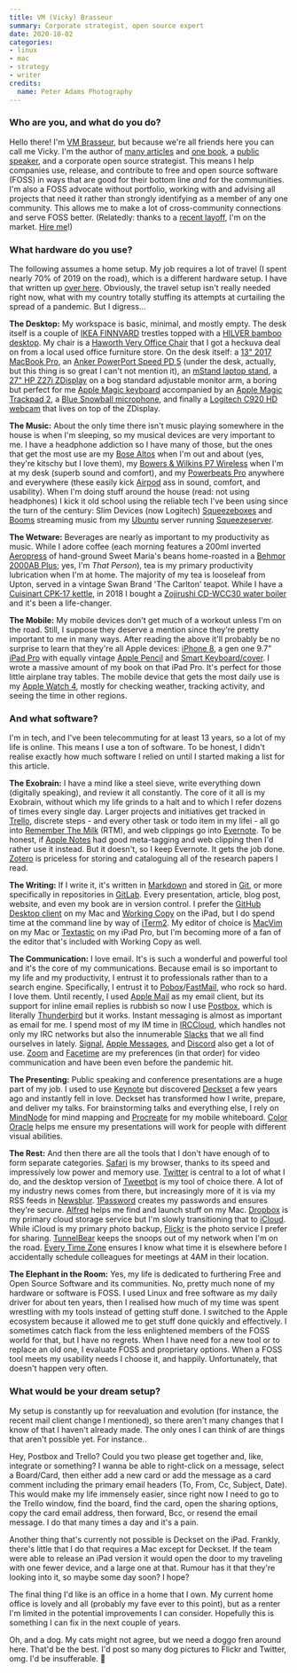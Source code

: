 ```yaml
---
title: VM (Vicky) Brasseur
summary: Corporate strategist, open source expert 
date: 2020-10-02
categories:
- linux
- mac
- strategy
- writer
credits:
  name: Peter Adams Photography
---
```


### Who are you, and what do you do?

Hello there! I'm [VM Brasseur](https://www.vmbrasseur.com/ "Vicky's website."), but because we're all friends here you can call me Vicky. I'm the author of [many articles](https://www.vmbrasseur.com/publications-interviews/ "Vicky's published articles.") and [one book](https://pragprog.com/titles/vbopens/forge-your-future-with-open-source/ "Vicky's book about open source."), a [public speaker](https://www.vmbrasseur.com/presentations/ "Vicky's presentations."), and a corporate open source strategist. This means I help companies use, release, and contribute to free and open source software (FOSS) in ways that are good for their bottom line _and_ for the communities. I'm also a FOSS advocate without portfolio, working with and advising all projects that need it rather than strongly identifying as a member of any one community. This allows me to make a lot of cross-community connections and serve FOSS better. (Relatedly: thanks to a [recent layoff](https://anonymoushash.vmbrasseur.com/2020/06/01/farewell-juniper "Vicky's post about being laid off from Juniper Networks."), I'm on the market. [Hire me](https://vmbrasseur.com/resume.pd "Vicky's resume.")!)

### What hardware do you use?

The following assumes a home setup. My job requires a lot of travel (I spent nearly 70% of 2019 on the road), which is a different hardware setup. I have that written up [over here](https://anonymoushash.vmbrasseur.com/2019/11/25/my-travel-habits/ "Vicky's post about travel habits."). Obviously, the travel setup isn't really needed right now, what with my country totally stuffing its attempts at curtailing the spread of a pandemic. But I digress…

**The Desktop:** My workspace is basic, minimal, and mostly empty. The desk itself is a couple of [IKEA FINNVARD][finnvard] trestles topped with a [HILVER bamboo desktop][hilver]. My chair is a [Haworth Very Office Chair][very] that I got a heckuva deal on from a local used office furniture store. On the desk itself: a [13" 2017 MacBook Pro][macbook-pro], an [Anker PowerPort Speed PD 5][powerport-speed-pd-5] (under the desk, actually, but this thing is so great I can't not mention it), an [mStand laptop stand][mstand], a [27" HP Z27i ZDisplay][z27i] on a bog standard adjustable monitor arm, a boring but perfect for me [Apple Magic keyboard][magic-keyboard] accompanied by an [Apple Magic Trackpad 2][magic-trackpad-2], a [Blue Snowball microphone][snowball], and finally a [Logitech C920 HD webcam][c920] that lives on top of the ZDisplay.

**The Music:** About the only time there isn't music playing somewhere in the house is when I'm sleeping, so my musical devices are very important to me. I have a headphone addiction so I have many of those, but the ones that get the most use are my [Bose Altos][alto] when I'm out and about (yes, they're kitschy but I love them), my [Bowers & Wilkins P7 Wireless][p7-wireless] when I'm at my desk (superb sound and comfort), and my [Powerbeats Pro][powerbeats-pro] anywhere and everywhere (these easily kick [Airpod][airpods] ass in sound, comfort, and usability). When I'm doing stuff around the house (read: not using headphones) I kick it old school using the reliable tech I've been using since the turn of the century: Slim Devices (now Logitech) [Squeezeboxes][squeezebox] and [Booms][squeezebox-boom] streaming music from my [Ubuntu][] server running [Squeezeserver][squeezebox-server].

**The Wetware:** Beverages are nearly as important to my productivity as music. While I adore coffee (each morning features a 200ml inverted [Aeropress][] of hand-ground Sweet Maria's beans home-roasted in a [Behmor 2000AB Plus][2000ab-plus]; yes, I'm _That Person_), tea is my primary productivity lubrication when I'm at home. The majority of my tea is looseleaf from Upton, served in a vintage Swan Brand 'The Carlton' teapot. While I have a [Cuisinart CPK-17 kettle][cpk-17], in 2018 I bought a [Zojirushi CD-WCC30 water boiler][cd-wcc30] and it's been a life-changer.

**The Mobile:** My mobile devices don't get much of a workout unless I'm on the road. Still, I suppose they deserve a mention since they're pretty important to me in many ways. After reading the above it'll probably be no surprise to learn that they're all Apple devices: [iPhone 8][iphone-8], a gen one 9.7" [iPad Pro][ipad-pro] with equally vintage [Apple Pencil][pencil] and [Smart Keyboard/cover][smart-keyboard]. I wrote a massive amount of my book on that iPad Pro. It's perfect for those little airplane tray tables. The mobile device that gets the most daily use is my [Apple Watch 4][apple-watch-series-4], mostly for checking weather, tracking activity, and seeing the time in other regions.

### And what software?

I'm in tech, and I've been telecommuting for at least 13 years, so a lot of my life is online. This means I use a ton of software. To be honest, I didn't realise exactly how much software I relied on until I started making a list for this article.

**The Exobrain:** I have a mind like a steel sieve, write everything down (digitally speaking), and review it all constantly. The core of it all is my Exobrain, without which my life grinds to a halt and to which I refer dozens of times every single day. Larger projects and initiatives get tracked in [Trello][], discrete steps - and every other task or todo item in my lifei - all go into [Remember The Milk][remember-the-milk] (RTM), and web clippings go into [Evernote][]. To be honest, if [Apple Notes][notes] had good meta-tagging and web clipping then I'd rather use it instead. But it doesn't, so I keep Evernote. It gets the job done. [Zotero][] is priceless for storing and cataloguing all of the research papers I read.

**The Writing:** If I write it, it's written in [Markdown][] and stored in [Git][], or more specifically in repositories in [GitLab][]. Every presentation, article, blog post, website, and even my book are in version control. I prefer the [GitHub Desktop client][github-desktop] on my Mac and [Working Copy][working-copy-ios] on the iPad, but I do spend time at the command line by way of [iTerm2][]. My editor of choice is [MacVim][] on my Mac or [Textastic][textastic-ios] on my iPad Pro, but I'm becoming more of a fan of the editor that's included with Working Copy as well.

**The Communication:** I love email. It's is such a wonderful and powerful tool and it's the core of my communications. Because email is so important to my life and my productivity, I entrust it to professionals rather than to a search engine. Specifically, I entrust it to [Pobox][]/[FastMail][], who rock so hard. I love them. Until recently, I used [Apple Mail][mail] as my email client, but its support for inline email replies is rubbish so now I use [Postbox][], which is literally [Thunderbird][] but it works. Instant messaging is almost as important as email for me. I spend most of my IM time in [IRCCloud][], which handles not only my IRC networks but also the innumerable [Slacks][slack] that we all find ourselves in lately. [Signal][], [Apple Messages][messages], and [Discord][] also get a lot of use. [Zoom][] and [Facetime][] are my preferences (in that order) for video communication and have been even before the pandemic hit.

**The Presenting:** Public speaking and conference presentations are a huge part of my job. I used to use [Keynote][] but discovered [Deckset][] a few years ago and instantly fell in love. Deckset has transformed how I write, prepare, and deliver my talks. For brainstorming talks and everything else, I rely on [MindNode][mindnode-ios] for mind mapping and [Procreate][procreate-ios] for my mobile whiteboard. [Color Oracle][color-oracle] helps me ensure my presentations will work for people with different visual abilities.

**The Rest:** And then there are all the tools that I don't have enough of to form separate categories. [Safari][] is my browser, thanks to its speed and impressively low power and memory use. [Twitter](https://twitter.com/vmbrasseur "Vicky's Twitter account.") is central to a lot of what I do, and the desktop version of [Tweetbot][] is my tool of choice there. A lot of my industry news comes from there, but increasingly more of it is via my RSS feeds in [Newsblur][]. [1Password][] creates my passwords and ensures they're secure. [Alfred][] helps me find and launch stuff on my Mac. [Dropbox][] is my primary cloud storage service but I'm slowly transitioning that to [iCloud][]. While iCloud is my primary photo backup, [Flickr][] is the photo service I prefer for sharing. [TunnelBear][] keeps the snoops out of my network when I'm on the road. [Every Time Zone][every-time-zone] ensures I know what time it is elsewhere before I accidentally schedule colleagues for meetings at 4AM in their location.

**The Elephant in the Room:** Yes, my life is dedicated to furthering Free and Open Source Software and its communities. No, pretty much none of my hardware or software is FOSS. I used Linux and free software as my daily driver for about ten years, then I realised how much of my time was spent wrestling with my tools instead of getting stuff done. I switched to the Apple ecosystem because it allowed me to get stuff done quickly and effectively. I sometimes catch flack from the less enlightened members of the FOSS world for that, but I have no regrets. When I have need for a new tool or to replace an old one, I evaluate FOSS and proprietary options. When a FOSS tool meets my usability needs I choose it, and happily. Unfortunately, that doesn't happen very often.

### What would be your dream setup?

My setup is constantly up for reevaluation and evolution (for instance, the recent mail client change I mentioned), so there aren't many changes that I know of that I haven't already made. The only ones I can think of are things that aren't possible yet. For instance..

Hey, Postbox and Trello? Could you two please get together and, like, integrate or something? I wanna be able to right-click on a message, select a Board/Card, then either add a new card or add the message as a card comment including the primary email headers (To, From, Cc, Subject, Date). This would make my life immensely easier, since right now I need to go to the Trello window, find the board, find the card, open the sharing options, copy the card email address, then forward, Bcc, or resend the email message. I do that many times a day and it's a pain.

Another thing that's currently not possible is Deckset on the iPad. Frankly, there's little that I do that requires a Mac except for Deckset. If the team were able to release an iPad version it would open the door to my traveling with one fewer device, and a large one at that. Rumour has it that they're looking into it, so maybe some day soon? I hope?

The final thing I'd like is an office in a home that I own. My current home office is lovely and all (probably my fave ever to this point), but as a renter I'm limited in the potential improvements I can consider. Hopefully this is something I can fix in the next couple of years.

Oh, and a dog. My cats might not agree, but we need a doggo fren around here. That'd be the best. I'd post so many dog pictures to Flickr and Twitter, omg. I'd be insufferable. 🐶

[1password]: https://1password.com "Password management software for Mac OS X."
[2000ab-plus]: https://behmor.com/behmor-2000ab-plus/ "At at-home coffee roaster."
[aeropress]: https://aeropress.com/ "A pressure-based coffee/espresso maker."
[airpods]: https://en.wikipedia.org/wiki/AirPods "Wireless in-ear headphones."
[alfred]: https://www.alfredapp.com/ "A launcher app for the Mac."
[alto]: http://web.archive.org/web/20230714150500/https://www.bose.com/en_us/products/frames.html "Sunglasses with built-in headphones."
[apple-watch-series-4]: https://en.wikipedia.org/wiki/Apple_Watch#Fourth_generation "A smart watch."
[c920]: https://www.logitech.com/en-us/product/hd-pro-webcam-c920.html "A webcam."
[cd-wcc30]: https://www.zojirushi.com/app/product/cdwcc "A water boiler."
[color-oracle]: https://colororacle.org/ "Colour blindness simulation software."
[cpk-17]: https://www.cuisinart.com/shopping/parts-and-accessories/tea_kettles/cpk-17/ "A kettle."
[deckset]: https://www.deckset.com/ "A Mac tool for turning Markdown files into slides."
[discord]: https://discord.com/ "A voice and text chat service."
[dropbox]: https://www.dropbox.com/ "Online syncing and storage."
[evernote]: https://evernote.com/ "Online software for capturing notes."
[every-time-zone]: https://everytimezone.com/ "A service for comparing multiple timezones."
[facetime]: https://en.wikipedia.org/wiki/FaceTime "Mac and iOS software for easy video chatting."
[fastmail]: https://www.fastmail.com/ "An email hosting service."
[finnvard]: http://web.archive.org/web/20210311095354/https://www.ikea.com/us/en/p/finnvard-trestle-with-shelf-birch-30345717/ "Table trestles."
[flickr]: https://www.flickr.com/ "A photo sharing website."
[git]: https://git-scm.com/ "A version control system."
[github-desktop]: https://desktop.github.com/ "A client for the versioning control service."
[gitlab]: https://about.gitlab.com/ "A git repository manager."
[hilver]: http://web.archive.org/web/20201114140745/https://www.ikea.com/us/en/p/hilver-tabletop-bamboo-80278287/ "A bamboo tabletop."
[icloud]: https://www.apple.com/icloud/ "A cloud service."
[ipad-pro]: https://en.wikipedia.org/wiki/IPad_Pro "An iOS tablet."
[iphone-8]: https://en.wikipedia.org/wiki/IPhone_8 "A 4.7 inch smartphone."
[irccloud]: https://www.irccloud.com/ "A web-based IRC service."
[iterm2]: https://iterm2.com/ "An alternative terminal application for Mac OS X."
[keynote]: https://www.apple.com/keynote/ "Presentation software for the Mac."
[macbook-pro]: https://www.apple.com/macbook-pro/ "A laptop."
[macvim]: https://github.com/macvim-dev/macvim "A Mac GUI port of vim."
[magic-keyboard]: https://en.wikipedia.org/wiki/Magic_Keyboard "A wireless keyboard."
[magic-trackpad-2]: https://en.wikipedia.org/wiki/Magic_Trackpad_2 "A trackpad for desktop machines."
[mail]: https://en.wikipedia.org/wiki/Mail_(application) "The default Mac OS X mail client."
[markdown]: https://daringfireball.net/projects/markdown/ "An email-like format for marking up text."
[messages]: https://en.wikipedia.org/wiki/Messages_(application) "A chat client for Mac."
[mindnode-ios]: https://apps.apple.com/us/app/mindnode/id312220102 "A mind mapping app."
[mstand]: https://www.raindesigninc.com/mstand.html "A laptop stand."
[newsblur]: https://www.newsblur.com/ "An online feed reader."
[notes]: https://en.wikipedia.org/wiki/Notes_(Apple) "A note-taking application included with Mac OS X."
[p7-wireless]: https://bowersandwilkinspkblivesite.secure.force.com/support/homepage?category=Headphones&product=P7%20Wireless&lang=en_US "Wireless over-the-ear headphones."
[pencil]: http://wetransfer.com/pencil "An iPad stylus."
[pobox]: https://www.pobox.com/ "An email provider."
[postbox]: https://www.postbox-inc.com/ "A cross-platform email client."
[powerbeats-pro]: https://en.wikipedia.org/wiki/Powerbeats_Pro "Wireless earbuds."
[powerport-speed-pd-5]: http://web.archive.org/web/20210117184437/https://www.anker.com/products/variant/powerport-speed-pd-5/A2056111 "A 5-port desktop charger."
[procreate-ios]: https://apps.apple.com/us/app/procreate/id425073498 "A powerful illustration app."
[remember-the-milk]: https://www.rememberthemilk.com/ "An online task/to-do list service."
[safari]: https://www.apple.com/safari/ "A fast web browser."
[signal]: https://en.wikipedia.org/wiki/Signal_%28software%29 "An encrypted messaging service."
[slack]: https://slack.com/intl/ja-jp/ "A collaboration service."
[smart-keyboard]: http://web.archive.org/web/20200310060157/https://www.apple.com/smart-keyboard/ "A keyboard and cover for the iPad Pro."
[snowball]: http://web.archive.org/web/20160414222318/http://www.bluemic.com:80/snowball/ "A USB microphone."
[squeezebox-boom]: https://en.m.wikipedia.org/wiki/Squeezebox_(network_music_player)#Squeezebox_Boom_(August_2008) "A networked music player."
[squeezebox-server]: https://en.m.wikipedia.org/wiki/Logitech_Media_Server "A streaming audio server."
[squeezebox]: https://en.wikipedia.org/wiki/Squeezebox_(network_music_player) "A digital home audio server."
[textastic-ios]: https://www.textasticapp.com/ "A code editor app."
[thunderbird]: http://web.archive.org/web/20070322094547/http://www.thunderbird.net:80/ "An open-source cross-platform mail client."
[trello]: https://trello.com/ "A project management service."
[tunnelbear]: https://en.wikipedia.org/wiki/TunnelBear "A VPN service."
[tweetbot]: https://tapbots.com/tweetbot/mac/ "A Twitter client for the Mac."
[ubuntu]: https://ubuntu.com/ "A Unix distribution."
[very]: https://store.haworth.com/products/very-mesh-office-chair?variant=32132180705377 "An office chair."
[working-copy-ios]: https://workingcopyapp.com/ "A Git client."
[z27i]: https://support.hp.com/us-en/document/c03969701 "A 27 inch LED monitor."
[zoom]: http://web.archive.org/web/20200914231305/http://www.logicalshift.demon.co.uk/mac/zoom.html "A Mac app to play interactive fiction."
[zotero]: https://www.zotero.org/ "A research tool."
